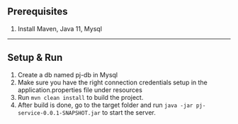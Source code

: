

## Prerequisites


1. Install Maven, Java 11, Mysql

---

## Setup & Run


1. Create a db named pj-db in Mysql
2. Make sure you have the right connection credentials setup in the application.properties file under resources
3. Run ``mvn clean install`` to build the project.
4. After build is done, go to the target folder and run ``java -jar pj-service-0.0.1-SNAPSHOT.jar`` to start the server.



